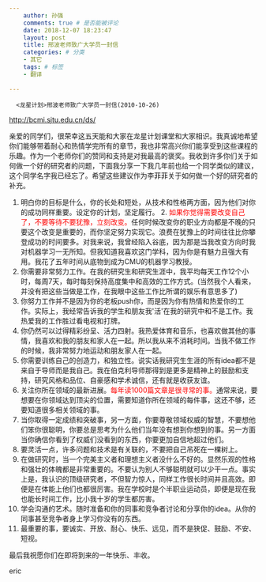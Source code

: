 ```yaml
---
    author: 孙强 
    comments: true # 是否能被评论
    date: 2018-12-07 18:23:47
    layout: post
    title: 邢波老师致广大学员一封信
    categories: # 分类
    - 其它
    tags: # 标签
    - 翻译
  
---
```



      <龙星计划>邢波老师致广大学员一封信(2010-10-26)

http://bcmi.sjtu.edu.cn/ds/

亲爱的同学们，很荣幸这五天能和大家在龙星计划课堂和大家相识。我真诚地希望你们能够带着耐心和热情学完所有的章节，我也非常高兴你们能享受到这些课程的乐趣。作为一个老师你们的赞同和支持是对我最高的褒奖。我收到许多你们关于如何做一个好的研究者的问题，下面我分享一下我几年前也给一个同学类似的建议，这个同学名字我已经忘了。希望这些建议作为李菲菲关于如何做一个好的研究者的补充。

1. 明白你的目标是什么，你的长处和短处，从技术和性格两方面，因为他们对你的成功同样重要。设定你的计划，坚定履行。
2.<font color='red'> 如果你觉得需要改变自己了，不要等待不要犹豫，立刻改变。</font>任何时候改变你的职业方向都是不晚的只要这个改变是重要的，而你坚定努力实现它。浪费在犹豫上的时间往往比你攀登成功的时间要多。对我来说，我曾经陷入谷底，因为那是当我改变方向时我对机器学习一无所知。但我知道我喜欢这门学科，因为你是有魅力且强大有用。我花了五年时间从底物到成为CMU的机器学习教授。
3. 你需要非常努力工作。在我的研究生和研究生涯中，我平均每天工作12个小时，每周7天，每时每刻保持高度集中和高效的工作方式。(当然我个人看来，并没有把这些当做是工作，在我眼中这些工作比所谓的娱乐有意思多了)
4. 你努力工作并不是因为你的老板push你，而是因为你有热情和热爱你的工作。实际上，我经常告诉我的学生和朋友我'活'在我的研究中和不是工作。我热爱我的工作胜过看电视和打牌。
5. 你仍然可以过得精彩纷呈、活力四射。我热爱体育和音乐，也喜欢做其他的事情，我喜欢和我的朋友和家人在一起。所以我从来不消耗时间。当我不做工作的时候，我非常努力地运动和朋友家人在一起。
6. 你需要训练自己的创造力，和独立性。说实话我研究生生涯的所有idea都不是来自于导师而是我自己。我在伯克利导师那得到是更多是精神上的鼓励和支持，研究风格和品位、自豪感和学术诚信，还有就是收获友谊。
7. 关注你所在领域的最新进展。<font color='red'>每年读1000篇文章是很寻常的事。</font>通常来说，要想要在你领域达到顶尖的位置，需要知道你所在领域的每件事，这还不够，还要知道很多相关领域的事。
8. 当你取得一定成绩和突破事，另一方面，你要尊敬领域权威的智慧，不要想他们笨你很聪明，你要总是思考为什么他们当年没有想到你想到的事。另一方面当你确信你看到了权威们没看到的东西，你要更加自信地超过他们。
9. 要灵活一点，许多问题和技术是有关联的，不要把自己吊死在一棵树上。
10. 在做研究时，当一个完美主义者和理想主义者没什么不好的。显然乐观的性格和强壮的体魄都是非常重要的。不要认为别人不够聪明就可以少干一点。事实上是，我认识的顶级研究者，不但智力惊人，同样工作很长时间并且高效。即便是在体能上他们也都很厉害。我在学校时是个半职业运动员，即便是现在我也能长时间工作，比小我十岁的学生都厉害。
11. 学会沟通的艺术。随时准备和你的同事和竞争者讨论和分享你的idea。从你的同事甚至竞争者身上学习你没有的东西。
12. 最重要的事，要诚实、开放、耐心、快乐、远见，而不是狭促、鼓励、不安、短视。

最后我祝愿你们在即将到来的一年快乐、丰收。

eric
